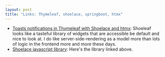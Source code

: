 ```yaml
---
layout: post
title: "Links: Thymeleaf, shoelace, springboot, htmx"
---
```


* [Toasts notifications in Thymeleaf with Shoelace and htmx](https://www.wimdeblauwe.com/blog/2023/02/20/toasts-notifications-in-thymeleaf-with-shoelace-and-htmx/): Shoeleaf looks like a tasteful library of widgets that are accessible be default and nice to look at. I do like server-side-rendering as a model more than lots of logic in the frontend more and more these days.
* [Shoelace javascript library](https://shoelace.style): Here's the library linked above.
